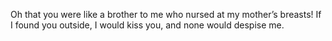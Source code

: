 Oh that you were like a brother to me who nursed at my mother’s breasts! If I found you outside, I would kiss you, and none would despise me.
